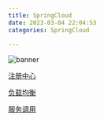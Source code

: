 ```yaml
---
title: SpringCloud
date: 2023-03-04 22:04:53
categories: SpringCloud
  
---
```


![banner](https://xds.asia/public/SpringCloud/2023-2-6-5325609d-795f-4dce-8fe3-7fbc68d3cbd3.png)

[注册中心](/SpringCloud/registry)

[负载均衡](/SpringCloud/loadbalance)

[服务调用](/SpringCloud/service-invoke)
